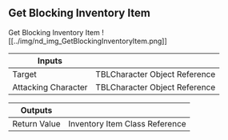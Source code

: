 ## Get Blocking Inventory Item
Get Blocking Inventory Item
![[../img/nd_img_GetBlockingInventoryItem.png]]

|Inputs||
|--|--|
| Target | TBLCharacter Object Reference |
| Attacking Character | TBLCharacter Object Reference |

|Outputs||
|--|--|
| Return Value | Inventory Item Class Reference |
